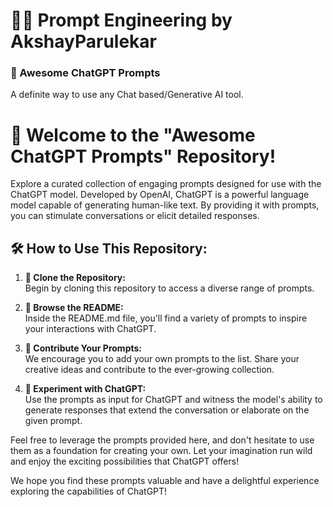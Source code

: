 # 👨‍💻 Prompt Engineering by AkshayParulekar
### 🤖 Awesome ChatGPT Prompts
A definite way to use any Chat based/Generative AI tool.



# 🔬 Welcome to the "Awesome ChatGPT Prompts" Repository!

Explore a curated collection of engaging prompts designed for use with the ChatGPT model. Developed by OpenAI, ChatGPT is a powerful language model capable of generating human-like text. By providing it with prompts, you can stimulate conversations or elicit detailed responses.

## 🛠️ How to Use This Repository:

1. **🧬 Clone the Repository:** <br/>
   Begin by cloning this repository to access a diverse range of prompts.

2. **🔎 Browse the README:** <br/>
   Inside the README.md file, you'll find a variety of prompts to inspire your interactions with ChatGPT.

3. **🤝 Contribute Your Prompts:** <br/>
   We encourage you to add your own prompts to the list. Share your creative ideas and contribute to the ever-growing collection.

4. **💉 Experiment with ChatGPT:** <br/>
   Use the prompts as input for ChatGPT and witness the model's ability to generate responses that extend the conversation or elaborate on the given prompt.

Feel free to leverage the prompts provided here, and don't hesitate to use them as a foundation for creating your own. Let your imagination run wild and enjoy the exciting possibilities that ChatGPT offers!

We hope you find these prompts valuable and have a delightful experience exploring the capabilities of ChatGPT!
